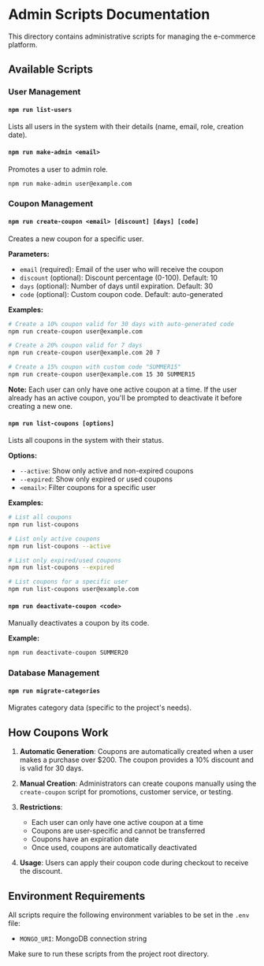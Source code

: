 # Admin Scripts Documentation

This directory contains administrative scripts for managing the e-commerce platform.

## Available Scripts

### User Management

#### `npm run list-users`
Lists all users in the system with their details (name, email, role, creation date).

#### `npm run make-admin <email>`
Promotes a user to admin role.
```bash
npm run make-admin user@example.com
```

### Coupon Management

#### `npm run create-coupon <email> [discount] [days] [code]`
Creates a new coupon for a specific user.

**Parameters:**
- `email` (required): Email of the user who will receive the coupon
- `discount` (optional): Discount percentage (0-100). Default: 10
- `days` (optional): Number of days until expiration. Default: 30
- `code` (optional): Custom coupon code. Default: auto-generated

**Examples:**
```bash
# Create a 10% coupon valid for 30 days with auto-generated code
npm run create-coupon user@example.com

# Create a 20% coupon valid for 7 days
npm run create-coupon user@example.com 20 7

# Create a 15% coupon with custom code "SUMMER15"
npm run create-coupon user@example.com 15 30 SUMMER15
```

**Note:** Each user can only have one active coupon at a time. If the user already has an active coupon, you'll be prompted to deactivate it before creating a new one.

#### `npm run list-coupons [options]`
Lists all coupons in the system with their status.

**Options:**
- `--active`: Show only active and non-expired coupons
- `--expired`: Show only expired or used coupons
- `<email>`: Filter coupons for a specific user

**Examples:**
```bash
# List all coupons
npm run list-coupons

# List only active coupons
npm run list-coupons --active

# List only expired/used coupons
npm run list-coupons --expired

# List coupons for a specific user
npm run list-coupons user@example.com
```

#### `npm run deactivate-coupon <code>`
Manually deactivates a coupon by its code.

**Example:**
```bash
npm run deactivate-coupon SUMMER20
```

### Database Management

#### `npm run migrate-categories`
Migrates category data (specific to the project's needs).

## How Coupons Work

1. **Automatic Generation**: Coupons are automatically created when a user makes a purchase over $200. The coupon provides a 10% discount and is valid for 30 days.

2. **Manual Creation**: Administrators can create coupons manually using the `create-coupon` script for promotions, customer service, or testing.

3. **Restrictions**: 
   - Each user can only have one active coupon at a time
   - Coupons are user-specific and cannot be transferred
   - Coupons have an expiration date
   - Once used, coupons are automatically deactivated

4. **Usage**: Users can apply their coupon code during checkout to receive the discount.

## Environment Requirements

All scripts require the following environment variables to be set in the `.env` file:
- `MONGO_URI`: MongoDB connection string

Make sure to run these scripts from the project root directory.